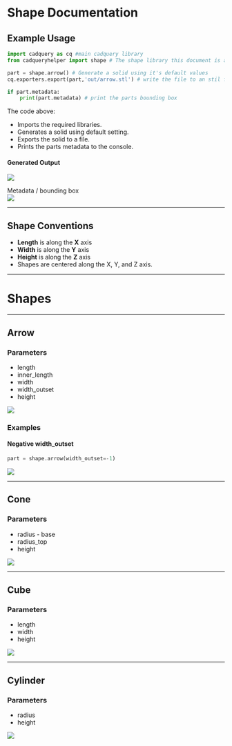 # Shape Documentation

## Example Usage

``` python
import cadquery as cq #main cadquery library
from cadqueryhelper import shape # The shape library this document is about

part = shape.arrow() # Generate a solid using it's default values
cq.exporters.export(part,'out/arrow.stl') # write the file to an stil file

if part.metadata:
    print(part.metadata) # print the parts bounding box
```

The code above:
* Imports the required libraries.
* Generates a solid using default setting.
* Exports the solid to a file.
* Prints the parts metadata to the console.

#### Generated Output
![](image/01.png)

Metadata / bounding box
<br />![](image/02.png)

----

## Shape Conventions
* **Length** is along the **X** axis
* **Width** is along the **Y** axis
* **Height** is along the **Z** axis
* Shapes are centered along the X, Y, and Z axis.

---

# Shapes

---

## Arrow
### Parameters
* length
* inner_length
* width
* width_outset
* height

![](image/04.png)

### Examples

#### Negative width_outset

``` python
part = shape.arrow(width_outset=-1)
```

![](image/05.png)

---
## Cone
### Parameters
* radius - base
* radius_top
* height

![](image/06.png)

---
## Cube
### Parameters
* length
* width
* height

![](image/07.png)

---
## Cylinder
### Parameters
* radius
* height

![](image/08.png)

